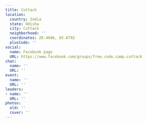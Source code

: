 ```yaml
---
title: Cuttack
location:
  country: India
  state: Odisha
  city: Cuttack
  neighborhood: ''
  coordinates: 20.4686, 85.8792
  plusCode: ''
social:
  name: Facebook page
  URL: https://www.facebook.com/groups/free.code.camp.cuttack
chat:
  name: ''
  URL: ''
event:
  name: ''
  URL: ''
leaders:
- name: ''
  URL: ''
photos:
  old: ''
  cover: ''
---
```

